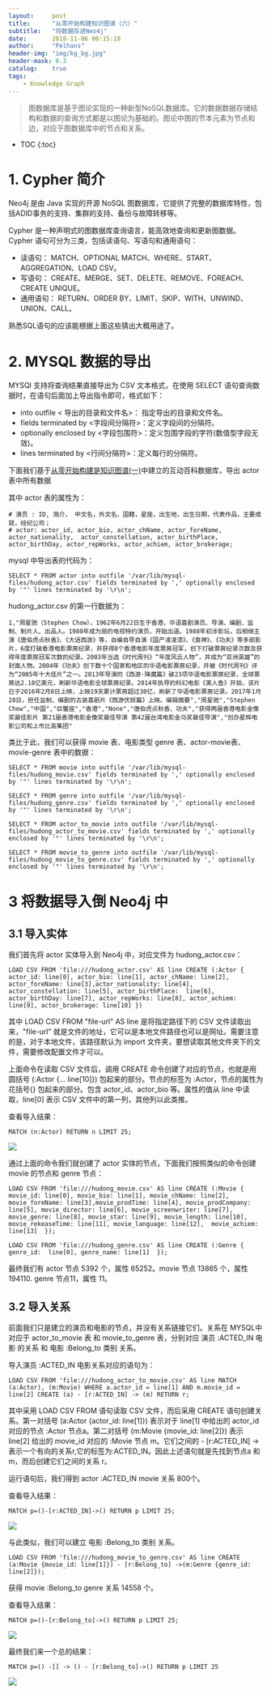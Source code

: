 ```yaml
---
layout:     post
title:      "从零开始构建知识图谱（六）"
subtitle:   "将数据存进Neo4j"
date:       2018-11-06 00:15:18
author:     "Pelhans"
header-img: "img/kg_bg.jpg"
header-mask: 0.3 
catalog:    true
tags:
    - Knowledge Graph
---
```



> 图数据库是基于图论实现的一种新型NoSQL数据库。它的数据数据存储结构和数据的查询方式都是以图论为基础的。图论中图的节本元素为节点和边，对应于图数据库中的节点和关系。

* TOC
{:toc}

# 1. Cypher 简介

Neo4j 是由 Java 实现的开源 NoSQL 图数据库，它提供了完整的数据库特性，包括ADID事务的支持、集群的支持、备份与故障转移等。

Cypher 是一种声明式的图数据库查询语言，能高效地查询和更新图数据。Cypher 语句可分为三类，包括读语句、写语句和通用语句：

* 读语句： MATCH、OPTIONAL MATCH、WHERE、START、AGGREGATION、LOAD CSV。    
* 写语句： CREATE、MERGE、SET、DELETE、REMOVE、FOREACH、CREATE UNIQUE。
* 通用语句： RETURN、ORDER BY、LIMIT、SKIP、WITH、UNWIND、UNION、CALL。

熟悉SQL语句的应该能根据上面这些猜出大概用途了。

# 2. MYSQL 数据的导出

MYSQl 支持将查询结果直接导出为 CSV 文本格式，在使用 SELECT 语句查询数据时，在语句后面加上导出指令即可，格式如下：

* into outfile < 导出的目录和文件名>： 指定导出的目录和文件名。    
* fields terminated by <字段间分隔符>：定义字段间的分隔符。    
* optionally enclosed by <字段包围符>：定义包围字段的字符(数值型字段无效)。    
* lines terminated by <行间分隔符>：定义每行的分隔符。

下面我们基于[从零开始构建是知识图谱(一)](https://zhuanlan.zhihu.com/p/43447848)中建立的互动百科数据库，导出 actor 表中所有数据

其中 actor 表的属性为：

```
# 演员 : ID, 简介， 中文名，外文名，国籍，星座，出生地，出生日期，代表作品，主要成就，经纪公司；
# actor: actor_id, actor_bio, actor_chName, actor_foreName, actor_nationality,  actor_constellation, actor_birthPlace, actor_birthDay, actor_repWorks, actor_achiem, actor_brokerage;
```
mysql 中导出表的代码为：

```
SELECT * FROM actor into outfile '/var/lib/mysql-files/hudong_actor.csv' fields terminated by ',' optionally enclosed by '"' lines terminated by '\r\n';
```

hudong_actor.csv 的第一行数据为：

```
1,"周星驰（Stephen Chow），1962年6月22日生于香港，华语喜剧演员、导演、编剧、监制、制片人、出品人。1980年成为丽的电视特约演员，开始出道。1988年初涉影坛，后相继主演《唐伯虎点秋香》、《大话西游》等，自编自导自演《国产凌凌漆》、《食神》、《功夫》等多部影片，6度打破香港电影票房纪录，并获得8个香港电影年度票房冠军，创下打破票房纪录次数及获得年度票房冠军次数的纪录。2003年当选《时代周刊》“年度风云人物”，并成为“亚洲英雄”的封面人物。2004年《功夫》创下数十个国家和地区的华语电影票房纪录，并被《时代周刊》评为“2005年十大佳片”之一。2013年导演的《西游·降魔篇》破23项华语电影票房纪录，全球票房达2.18亿美元，刷新华语电影全球票房纪录。2014年执导的科幻电影《美人鱼》开拍，该片已于2016年2月8日上映，上映19天累计票房超过30亿，刷新了华语电影票房记录。2017年1月28日，担任监制、编剧的古装喜剧片《西游伏妖篇》上映。编辑摘要","周星驰","Stephen Chow","中国","巨蟹座","香港","None","唐伯虎点秋香、功夫","获得两届香港电影金像奖最佳影片 第21届香港电影金像奖最佳导演 第42届台湾电影金马奖最佳导演","创办星辉电影公司和上市比高集团"
```

类比于此，我们可以获得 movie 表、电影类型 genre 表、actor-movie表、 movie-genre 表中的数据：

```
SELECT * FROM movie into outfile '/var/lib/mysql-files/hudong_movie.csv' fields terminated by ',' optionally enclosed by '"' lines terminated by '\r\n';

SELECT * FROM genre into outfile '/var/lib/mysql-files/hudong_genre.csv' fields terminated by ',' optionally enclosed by '"' lines terminated by '\r\n';

SELECT * FROM actor_to_movie into outfile '/var/lib/mysql-files/hudong_actor_to_movie.csv' fields terminated by ',' optionally enclosed by '"' lines terminated by '\r\n';

SELECT * FROM movie_to_genre into outfile '/var/lib/mysql-files/hudong_movie_to_genre.csv' fields terminated by ',' optionally enclosed by '"' lines terminated by '\r\n';
```

# 3 将数据导入倒 Neo4j 中
## 3.1 导入实体

我们首先将 actor 实体导入到 Neo4j 中，对应文件为 hudong_actor.csv：

```
LOAD CSV FROM 'file:///hudong_actor.csv' AS line CREATE (:Actor { actor_id: line[0], actor_bio: line[1], actor_chName: line[2], actor_foreName: line[3],actor_nationality: line[4], actor_constellation: line[5], actor_birthPlace:  line[6], actor_birthDay: line[7], actor_repWorks: line[8], actor_achiem: line[9], actor_brokerage: line[10] })
```

其中 LOAD CSV FROM "file-url" AS line 是将指定路径下的 CSV 文件读取出来，"file-url" 就是文件的地址，它可以是本地文件路径也可以是网址。需要注意的是，对于本地文件，该路径默认为 import 文件夹，要想读取其他文件夹下的文件，需要修改配置文件才可以。

上面命令在读取 CSV 文件后，调用 CREATE 命令创建了对应的节点，也就是用圆括号 (:Actor {... line[10]}) 包起来的部分。节点的标签为 :Actor，节点的属性为 花括号{} 包起来的部分。包含 actor_id、actor_bio 等。属性的值从 line 中读取，line[0] 表示 CSV 文件中的第一列，其他列以此类推。

查看导入结果：

```
MATCH (n:Actor) RETURN n LIMIT 25;
```

![](/img/in-post/kg_neo4j_cypher/actor.png)


通过上面的命令我们就创建了 actor 实体的节点，下面我们按照类似的命令创建 movie 的节点和 genre 节点：

```
LOAD CSV FROM 'file:///hudong_movie.csv' AS line CREATE (:Movie { movie_id: line[0], movie_bio: line[1], movie_chName: line[2], movie_foreName: line[3],movie_prodTime: line[4], movie_prodCompany: line[5], movie_director: line[6], movie_screenwriter: line[7], movie_genre: line[8], movie_star: line[9], movie_length: line[10], movie_rekeaseTime: line[11], movie_language: line[12],  movie_achiem: line[13]  });

LOAD CSV FROM 'file:///hudong_genre.csv' AS line CREATE (:Genre { genre_id:  line[0], genre_name: line[1]  });
```

最终我们有 actor 节点 5392 个，属性 65252。movie 节点 13865 个，属性194110. genre 节点11，属性 11。


## 3.2 导入关系

前面我们只是建立的演员和电影的节点，并没有关系链接它们。关系在 MYSQL中 对应于 actor_to_movie 表 和 movie_to_genre 表，分别对应 演员 :ACTED_IN 电影 的关系 和 电影 :Belong_to 类别 关系。

导入演员 :ACTED_IN 电影关系对应的语句为：

```
LOAD CSV FROM 'file:///hudong_actor_to_movie.csv' AS line MATCH (a:Actor), (m:Movie) WHERE a.actor_id = line[1] AND m.movie_id = line[2] CREATE (a) - [r:ACTED_IN] -> (m) RETURN r;
```

其中采用 LOAD CSV FROM 语句读取 CSV 文件，而后采用 CREATE 语句创建关系。第一对括号 (a:Actor {actor_id: line[1]}) 表示对于 line[1] 中给出的 actor_id 对应的节点 :Actor 节点a。第二对括号 (m:Movie {movie_id: line[2]}) 表示 line[2] 给出的 movie_id 对应的 :Movie 节点 m。它们之间的 - [r:ACTED_IN] -> 表示一个有向的关系r,它的标签为:ACTED_IN。因此上述语句就是先找到节点a 和 m，而后创建它们之间的关系 r。

运行语句后，我们得到 actor :ACTED_IN movie 关系 800个。

查看导入结果：

```
MATCH p=()-[r:ACTED_IN]->() RETURN p LIMIT 25;
```

![](/img/in-post/kg_neo4j_cypher/actor_movie.png)


与此类似，我们可以建立 电影 :Belong_to 类别 关系。

```
LOAD CSV FROM 'file:///hudong_movie_to_genre.csv' AS line CREATE (a:Movie {movie_id: line[1]}) - [r:Belong_to] ->(m:Genre {genre_id: line[2]});
```

获得 movie :Belong_to genre 关系 14558 个。

查看导入结果：

```
MATCH p=()-[r:Belong_to]->() RETURN p LIMIT 25;
```

![](/img/in-post/kg_neo4j_cypher/movie_to_genre.png)


最终我们来一个总的结果：

```
MATCH p=() -[] -> () - [r:Belong_to]->() RETURN p LIMIT 25
```

![](/img/in-post/kg_neo4j_cypher/actor_movie_genre.png)


